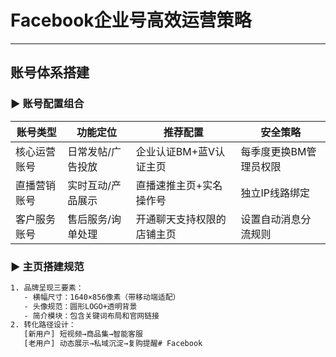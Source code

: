 # Facebook企业号高效运营策略
---
## 账号体系搭建
### ▶ 账号配置组合
| 账号类型              | 功能定位                 | 推荐配置                       | 安全策略                     |
|-----------------------|--------------------------|--------------------------------|------------------------------|
| 核心运营账号          | 日常发帖/广告投放        | 企业认证BM+蓝V认证主页         | 每季度更换BM管理员权限       |
| 直播营销账号          | 实时互动/产品展示        | 直播速推主页+实名操作号        | 独立IP线路绑定               |
| 客户服务账号          | 售后服务/询单处理        | 开通聊天支持权限的店铺主页     | 设置自动消息分流规则         |
### ▶ 主页搭建规范
```bash
1. 品牌呈现三要素：
   - 横幅尺寸：1640×856像素（带移动端适配）
   - 头像规范：圆形LOGO+透明背景
   - 简介模块：包含关键词布局和官网链接
2. 转化路径设计：
   [新用户] 短视频→商品集→智能客服
   [老用户] 动态展示→私域沉淀→复购提醒# Facebook
